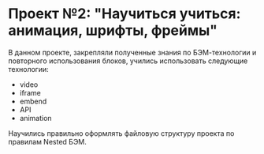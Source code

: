 # Проект №2: "Научиться учиться: анимация, шрифты, фреймы" #

В данном проекте, закрепляли полученные знания по БЭМ-технологии и повторного использования блоков, учились использовать следующие технологии:

- video
- iframe
- embend
- API
- animation

Научились правильно оформлять файловую структуру проекта по правилам Nested БЭМ.
